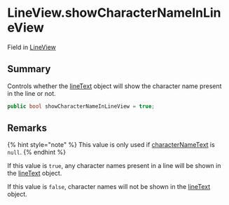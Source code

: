 # LineView.showCharacterNameInLineView

Field in [LineView](/docs/api/csharp/yarn.unity.lineview.md)

## Summary


Controls whether the  <a href="yarn.unity.lineview.linetext.md">lineText</a>  object will show the
character name present in the line or not.


```csharp
public bool showCharacterNameInLineView = true;
```

## Remarks

<p>
{% hint style="note" %}
This value is only used if <a href="yarn.unity.lineview.characternametext.md">characterNameText</a> is <code>null</code>.
{% endhint %}
</p> <p>If this value is <code>true</code>, any character names
present in a line will be shown in the <a href="yarn.unity.lineview.linetext.md">lineText</a>
object.</p> <p>If this value is <code>false</code>, character names will
not be shown in the <a href="yarn.unity.lineview.linetext.md">lineText</a> object.</p>

